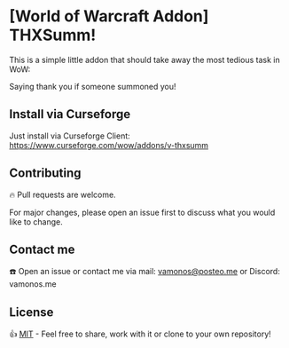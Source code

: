 # [World of Warcraft Addon] THXSumm!
This is a simple little addon that should take away the most tedious task in WoW: 

Saying thank you if someone summoned you!

## Install via Curseforge
Just install via Curseforge Client: https://www.curseforge.com/wow/addons/v-thxsumm

## Contributing
🔥 Pull requests are welcome. 

For major changes, please open an issue first to discuss what you would like to change.

## Contact me
☎️ Open an issue or contact me via mail: vamonos@posteo.me or Discord: vamonos.me

## License
👍 [MIT](https://choosealicense.com/licenses/mit/) - Feel free to share, work with it or clone to your own repository!
